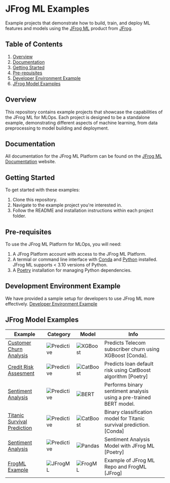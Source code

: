 # JFrog ML Examples

Example projects that demonstrate how to build, train, and deploy ML features and models using the [JFrog ML](https://docs.qwak.com/docs/introduction) product from [JFrog](https://jfrog.com/).

## Table of Contents

1. [Overview](#overview)
2. [Documentation](#documentation)
3. [Getting Started](#getting-started)
4. [Pre-requisites](#pre-requisites)
5. [Developer Environment Example](#development-environment-example)
6. [JFrog Model Examples](#jfrog-model-examples)

## Overview

This repository contains example projects that showcase the capabilities of the JFrog ML for MLOps. Each project is designed to be a standalone example, demonstrating different aspects of machine learning, from data preprocessing to model building and deployment.

## Documentation

All documentation for the JFrog ML Platform can be found on the [JFrog ML Documentation](https://docs.qwak.com/docs/introduction) website.

## Getting Started

To get started with these examples:

1. Clone this repository.
2. Navigate to the example project you're interested in.
3. Follow the README and installation instructions within each project folder.

## Pre-requisites

To use the JFrog ML Platform for MLOps, you will need:

1. A JFrog Platform account with access to the JFrog ML Platform.
2. A termial or command line interface with [Conda](https://docs.conda.io/projects/conda/en/latest/user-guide/install/index.html) and [Python](https://www.python.org/downloads/) installed. JFrog ML supports < 3.10 versions of Python.
3. A [Poetry](https://python-poetry.org/docs/) installation for managing Python dependencies.

## Development Environment Example 
We have provided a sample setup for developers to use JFrog ML more effectively. 
[Developer Environment Example](./environment_example/README.md)

## JFrog Model Examples
| Example | Category | Model | Info |
|---------|------|----------|------|
| [Customer Churn Analysis](./churn_model_new/) | ![Predictive](https://img.shields.io/badge/-Predictive-blue) | ![XGBoost](https://img.shields.io/badge/-XGBoost-%23D3D3D3) | Predicts Telecom subscriber churn using XGBoost [Conda]. |
| [Credit Risk Assesment](./catboost_poetry/) | ![Predictive](https://img.shields.io/badge/-Predictive-blue) | ![CatBoost](https://img.shields.io/badge/-CatBoost-%23D3D3D3) | Predicts loan default risk using CatBoost algorithm [Poetry] |
| [Sentiment Analysis](./bert_conda/) | ![Predictive](https://img.shields.io/badge/-Predictive-blue) | ![BERT](https://img.shields.io/badge/-BERT-%23D3D3D3) | Performs binary sentiment analysis using a pre-trained BERT model. |
| [Titanic Survival Prediction](./titanic_conda/) | ![Predictive](https://img.shields.io/badge/-Predictive-blue) | ![CatBoost](https://img.shields.io/badge/-CatBoost-%23D3D3D3) | Binary classification model for Titanic survival prediction.[Conda] |
| [Sentiment Analysis](./sentiment_analysis/) | ![Predictive](https://img.shields.io/badge/-Predictive-blue) | ![Pandas](https://img.shields.io/badge/-Transformers-%23D3D3D3) | Sentiment Analysis Model with JFrog ML [Poetry] |
| [FrogML Example](./frogMLExample/) | ![JFrogML](https://img.shields.io/badge/-Predictive-blue) | ![FrogML](https://img.shields.io/badge/-Transformers-%23D3D3D3) | Example of JFrog ML Repo and FrogML [JFrog] |


